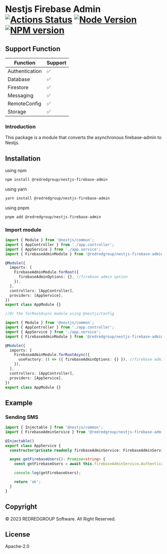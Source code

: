 # Nestjs Firebase Admin [![Actions Status][gh-actions-badge]][gh-actions] [![Node Version][node-badge]][npm] [![NPM version][npm-badge]][npm]

[gh-actions]: https://github.com/REDREDGROUP/nestjs/actions
[npm]: https://www.npmjs.com/package/@redredgroup%2Fnestjs
[gh-actions-badge]: https://github.com/REDREDGROUP/nestjs/workflows/CI/badge.svg
[node-badge]: https://img.shields.io/node/v/@redredgroup%2Fnestjs-firebase-admin.svg
[npm-badge]: https://img.shields.io/npm/v/@redredgroup%2Fnestjs-firebase-admin.svg

## Support Function

| Function       | Support |
| -------------- | ------- |
| Authentication | ✅      |
| Database       | ✅      |
| Firestore      | ✅      |
| Messaging      | ✅      |
| RemoteConfig   | ✅      |
| Storage        | ✅      |

### Introduction

This package is a module that converts the asynchronous firebase-admin to Nestjs.

## Installation

using npm

```bash
npm install @redredgroup/nestjs-firebase-admin
```

using yarn

```bash
yarn install @redredgroup/nestjs-firebase-admin
```

using pnpm

```bash
pnpm add @redredgroup/nestjs-firebase-admin
```

### Import module

```typescript
import { Module } from '@nestjs/common';
import { AppController } from './app.controller';
import { AppService } from './app.service';
import { FirebaseAdminModule } from '@redredgroup/nestjs-firebase-admin';

@Module({
  imports: [
    FirebaseAdminModule.forRoot({
      firebaseAdminOptions: {}, //firebase admin option
    }),
  ],
  controllers: [AppController],
  providers: [AppService],
})
export class AppModule {}

//Or the forRootAsync module using @nestjs/Config

import { Module } from '@nestjs/common';
import { AppController } from './app.controller';
import { AppService } from './app.service';
import { FirebaseAdminModule } from '@redredgroup/nestjs-firebase-admin';

@Module({
  imports: [
    FirebaseAdminModule.forRootAsync({
      useFactory: () => ({ firebaseAdminOptions: {} }), //firebase admin option
    }),
  ],
  controllers: [AppController],
  providers: [AppService],
})
export class AppModule {}
```

## Example

### Sending SMS

```typescript
import { Injectable } from '@nestjs/common';
import { FirebaseAdminService } from '@redredgroup/nestjs-firebase-admin';

@Injectable()
export class AppService {
  constructor(private readonly firebaseAdminService: FirebaseAdminService) {}

  async getFirebaseUsers(): Promise<string> {
    const getFirebaseUsers = await this.firebaseAdminService.Authentication.listUsers();

    console.log(getFirebaseUsers);

    return 'ok';
  }
}
```

## Copyright

© 2023 REDREDGROUP Software. All Right Reserved.

## License

Apache-2.0
